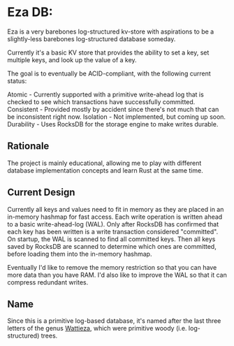 # Eza DB:
Eza is a very barebones log-structured kv-store with aspirations to be a slightly-less
barebones log-structured database someday.

Currently it's a basic KV store that provides the ability to set a key, set
multiple keys, and look up the value of a key.

The goal is to eventually be ACID-compliant, with the following current status:

Atomic     - Currently supported with a primitive write-ahead log that is checked to
             see which transactions have successfully committed.
Consistent - Provided mostly by accident since there's not much that can be
             inconsistent right now.
Isolation  - Not implemented, but coming up soon.
Durability - Uses RocksDB for the storage engine to make writes durable.

## Rationale
The project is mainly educational, allowing me to play with different database
implementation concepts and learn Rust at the same time.

## Current Design
Currently all keys and values need to fit in memory as they are placed in an
in-memory hashmap for fast access. Each write operation is written ahead to
a basic write-ahead-log (WAL). Only after RocksDB has confirmed that each key
has been written is a write transaction considered "committed". On startup,
the WAL is scanned to find all committed keys. Then all keys saved by RocksDB
are scanned to determine which ones are committed, before loading them into
the in-memory hashmap.

Eventually I'd like to remove the memory restriction so that you can have more
data than you have RAM. I'd also like to improve the WAL so that it can compress
redundant writes.

## Name
Since this is a primitive log-based database, it's named after the last three letters
of the genus [Wattieza](https://en.wikipedia.org/wiki/Wattieza), which were primitive
woody (i.e. log-structured) trees.
